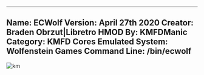 -----------------------
Name: ECWolf
Version: April 27th 2020
Creator: Braden Obrzut|Libretro
HMOD By: KMFDManic
Category: KMFD Cores
Emulated System: Wolfenstein Games
Command Line: /bin/ecwolf
-----------------------
![km](https://i.imgur.com/o8352PW.png)
 